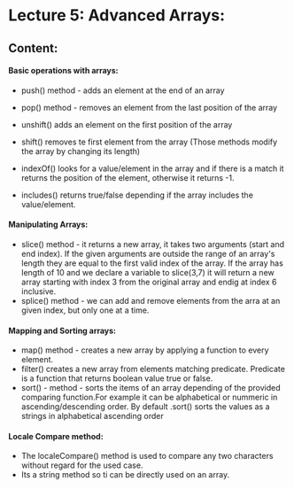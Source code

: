 # Lecture 5: Advanced Arrays: 

## Content: 

#### Basic operations with arrays: 
 - push() method - adds an element at the end of an array 
 - pop() method - removes an element from the last position of the array
 - unshift() adds an element on the first position of the array 
 - shift() removes te first element from the array 
 (Those methods modify the array by changing its length) 

 - indexOf() looks for a value/element in the array and if there is a match it returns the position of the element, otherwise it returns -1. 
 - includes() returns true/false depending if the array includes the value/element. 

#### Manipulating Arrays: 
 - slice() method - it returns a new array, it takes two arguments (start and end index). If the given arguments are outside the range of an array's length they are equal to the first valid index of the array. If the array has length of 10 and we declare a variable to slice(3,7) it will return a new array starting with index 3 from the original array and endig at index 6 inclusive. 
 - splice() method -  we can add and remove elements from the arra at an given index, but only one at a time. 

#### Mapping and Sorting arrays: 
 - map() method - creates a new array by applying a function to every element. 
 - filter() creates a new array from elements matching predicate. Predicate is a function that returns boolean value true or false.
 - sort() - method - sorts the items of an array depending of the provided comparing function.For example it can be alphabetical or nummeric in ascending/descending order. By default .sort() sorts the values as a strings in alphabetical ascending order 

#### Locale Compare method: 
 - The localeCompare() method is used to compare any two characters without regard for the used case.
 - Its a string method so ti can be directly used on an array.
